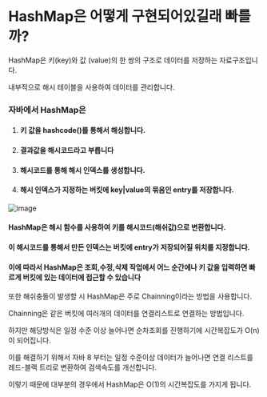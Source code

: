 # HashMap은 어떻게 구현되어있길래 빠를까?

HashMap은 키(key)와 값 (value)의 한 쌍의 구조로 데이터를 저장하는 자료구조입니다.

내부적으로 해시 테이블을 사용하여 데이터를 관리합니다.

### 자바에서 HashMap은 

1. #### **키 값을 hashcode()를 통해서 해싱합니다.**

2. #### **결과값을 해시코드라고 부릅니다**

3. #### **해시코드를 통해 해시 인덱스를 생성합니다.** 

4. #### **해시 인덱스가 지정하는 버킷에 key|value의 묶음인 entry를 저장합니다.**

![image](https://github.com/user-attachments/assets/1bfad2fd-bcaf-4225-ab78-ce35ffe98663)


#### HashMap은 해시 함수를 사용하여 키를 해시코드(해쉬값)으로 변환합니다.  

#### 이 해시코드를 통해서 만든 인덱스는 버킷에 entry가 저장되어질 위치를 지정합니다.

#### **이에 따라서 HashMap은 조회,수정,삭제 작업에서 어느 순간에나 키 값을 입력하면 빠르게 버킷에 있는 데이터에 접근할 수 있습니다**

또한 해쉬충돌이 발생할 시 HashMap은 주로 Chainning이라는  방법을 사용합니다.

Chainning은 같은 버킷에 여러개의 데이터를 연결리스트로 연결하는 방법입니다. 

하지만 해당방식은 일정 수준 이상 늘어나면 순차조회를 진행하기에 시간복잡도가 O(n)이 되어집니다. 

이를 해결하기 위해서 자바 8 부터는 일정 수준이상 데이터가 늘어나면 연결 리스트를 레드-블랙 트리로 변환하여 검색속도를 개선합니다. 

이렇기 때문에 대부분의 경우에서 HashMap은 O(1)의 시간복잡도를 가지게 됩니다.















